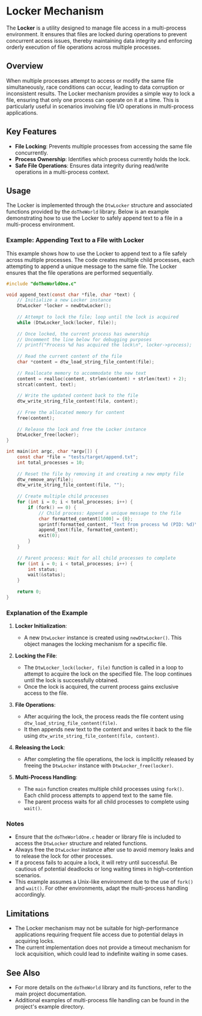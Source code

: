 # Locker Mechanism

The **Locker** is a utility designed to manage file access in a multi-process environment. It ensures that files are locked during operations to prevent concurrent access issues, thereby maintaining data integrity and enforcing orderly execution of file operations across multiple processes.

## Overview

When multiple processes attempt to access or modify the same file simultaneously, race conditions can occur, leading to data corruption or inconsistent results. The Locker mechanism provides a simple way to lock a file, ensuring that only one process can operate on it at a time. This is particularly useful in scenarios involving file I/O operations in multi-process applications.

## Key Features

- **File Locking**: Prevents multiple processes from accessing the same file concurrently.
- **Process Ownership**: Identifies which process currently holds the lock.
- **Safe File Operations**: Ensures data integrity during read/write operations in a multi-process context.

## Usage

The Locker is implemented through the `DtwLocker` structure and associated functions provided by the `doTheWorld` library. Below is an example demonstrating how to use the Locker to safely append text to a file in a multi-process environment.

### Example: Appending Text to a File with Locker

This example shows how to use the Locker to append text to a file safely across multiple processes. The code creates multiple child processes, each attempting to append a unique message to the same file. The Locker ensures that the file operations are performed sequentially.

```c
#include "doTheWorldOne.c"

void append_text(const char *file, char *text) {
    // Initialize a new Locker instance
    DtwLocker *locker = newDtwLocker();
    
    // Attempt to lock the file; loop until the lock is acquired
    while (DtwLocker_lock(locker, file));
    
    // Once locked, the current process has ownership
    // Uncomment the line below for debugging purposes
    // printf("Process %d has acquired the lock\n", locker->process);
    
    // Read the current content of the file
    char *content = dtw_load_string_file_content(file);
    
    // Reallocate memory to accommodate the new text
    content = realloc(content, strlen(content) + strlen(text) + 2);
    strcat(content, text);
    
    // Write the updated content back to the file
    dtw_write_string_file_content(file, content);
    
    // Free the allocated memory for content
    free(content);
    
    // Release the lock and free the Locker instance
    DtwLocker_free(locker);
}

int main(int argc, char *argv[]) {
    const char *file = "tests/target/append.txt";
    int total_processes = 10;
    
    // Reset the file by removing it and creating a new empty file
    dtw_remove_any(file);
    dtw_write_string_file_content(file, "");
    
    // Create multiple child processes
    for (int i = 0; i < total_processes; i++) {
        if (fork() == 0) {
            // Child process: Append a unique message to the file
            char formatted_content[1000] = {0};
            sprintf(formatted_content, "Text from process %d (PID: %d)\n", i, getpid());
            append_text(file, formatted_content);
            exit(0);
        }
    }
    
    // Parent process: Wait for all child processes to complete
    for (int i = 0; i < total_processes; i++) {
        int status;
        wait(&status);
    }
    
    return 0;
}
```

### Explanation of the Example

1. **Locker Initialization**:
   - A new `DtwLocker` instance is created using `newDtwLocker()`. This object manages the locking mechanism for a specific file.

2. **Locking the File**:
   - The `DtwLocker_lock(locker, file)` function is called in a loop to attempt to acquire the lock on the specified file. The loop continues until the lock is successfully obtained.
   - Once the lock is acquired, the current process gains exclusive access to the file.

3. **File Operations**:
   - After acquiring the lock, the process reads the file content using `dtw_load_string_file_content(file)`.
   - It then appends new text to the content and writes it back to the file using `dtw_write_string_file_content(file, content)`.

4. **Releasing the Lock**:
   - After completing the file operations, the lock is implicitly released by freeing the `DtwLocker` instance with `DtwLocker_free(locker)`.

5. **Multi-Process Handling**:
   - The `main` function creates multiple child processes using `fork()`. Each child process attempts to append text to the same file.
   - The parent process waits for all child processes to complete using `wait()`.

### Notes

- Ensure that the `doTheWorldOne.c` header or library file is included to access the `DtwLocker` structure and related functions.
- Always free the `DtwLocker` instance after use to avoid memory leaks and to release the lock for other processes.
- If a process fails to acquire a lock, it will retry until successful. Be cautious of potential deadlocks or long waiting times in high-contention scenarios.
- This example assumes a Unix-like environment due to the use of `fork()` and `wait()`. For other environments, adapt the multi-process handling accordingly.

## Limitations

- The Locker mechanism may not be suitable for high-performance applications requiring frequent file access due to potential delays in acquiring locks.
- The current implementation does not provide a timeout mechanism for lock acquisition, which could lead to indefinite waiting in some cases.

## See Also

- For more details on the `doTheWorld` library and its functions, refer to the main project documentation.
- Additional examples of multi-process file handling can be found in the project's example directory.